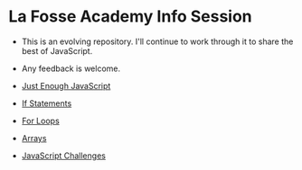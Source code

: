 # La Fosse Academy Info Session

- This is an evolving repository. I'll continue to work through it to share the best of JavaScript.
- Any feedback is welcome.

- [Just Enough JavaScript](./JavaScript/basic-JS.md)
- [If Statements](./JavaScript/if-JS.md)
- [For Loops](./JavaScript/for-loop-JS.md)
- [Arrays](./JavaScript/array-JS.md)
- [JavaScript Challenges](./JavaScript/JS-challenges.md)
